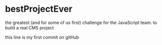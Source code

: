 # bestProjectEver
the greatest (and for some of us first) challenge for the JavaScript team. to build a real CMS project

this line is my first commit on gitHub 
